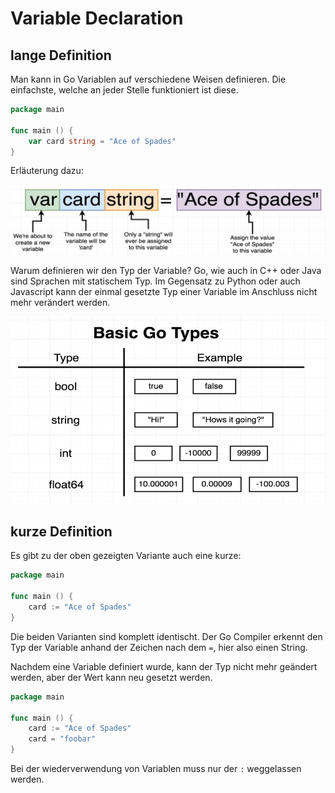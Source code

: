 # Variable Declaration

## lange Definition

Man kann in Go Variablen auf verschiedene Weisen definieren. Die einfachste,
welche an jeder Stelle funktioniert ist diese.

```go
package main

func main () {
    var card string = "Ace of Spades"
}
```

Erläuterung dazu:

![Lange Variablen Declaration](/go/images/variablenDeclarationLong.png)

Warum definieren wir den Typ der Variable? Go, wie auch in C++ oder Java sind
Sprachen mit statischem Typ. Im Gegensatz zu Python oder auch Javascript kann
der einmal gesetzte Typ einer Variable im Anschluss nicht mehr verändert werden.

![Types](/go/images/typesInGo.png)

## kurze Definition

Es gibt zu der oben gezeigten Variante auch eine kurze:

```go
package main

func main () {
    card := "Ace of Spades"
}
```

Die beiden Varianten sind komplett identischt. Der Go Compiler erkennt den Typ
der Variable anhand der Zeichen nach dem `=`, hier also einen String.

Nachdem eine Variable definiert wurde, kann der Typ nicht mehr geändert werden,
aber der Wert kann neu gesetzt werden.

```go
package main

func main () {
    card := "Ace of Spades"
    card = "foobar"
}
```

Bei der wiederverwendung von Variablen muss nur der `:` weggelassen werden.
